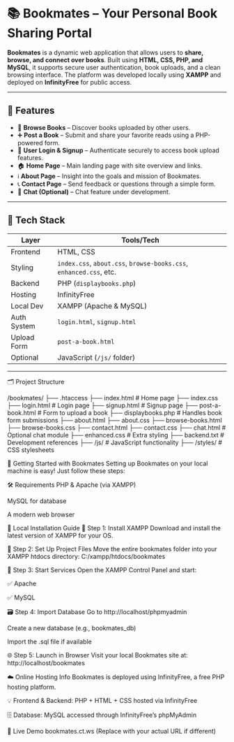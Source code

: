 # 📚 Bookmates – Your Personal Book Sharing Portal

**Bookmates** is a dynamic web application that allows users to **share, browse, and connect over books**. Built using **HTML, CSS, PHP, and MySQL**, it supports secure user authentication, book uploads, and a clean browsing interface. The platform was developed locally using **XAMPP** and deployed on **InfinityFree** for public access.

---

## 🚀 Features

- 📖 **Browse Books** – Discover books uploaded by other users.
- ➕ **Post a Book** – Submit and share your favorite reads using a PHP-powered form.
- 🔐 **User Login & Signup** – Authenticate securely to access book upload features.
- 🏠 **Home Page** – Main landing page with site overview and links.
- ℹ️ **About Page** – Insight into the goals and mission of Bookmates.
- 📞 **Contact Page** – Send feedback or questions through a simple form.
- 💬 **Chat (Optional)** – Chat feature under development.

---

## 🧰 Tech Stack

| Layer       | Tools/Tech                     |
|-------------|--------------------------------|
| Frontend    | HTML, CSS                      |
| Styling     | `index.css`, `about.css`, `browse-books.css`, `enhanced.css`, etc. |
| Backend     | PHP (`displaybooks.php`)       |
| Hosting     | InfinityFree                   |
| Local Dev   | XAMPP (Apache & MySQL)         |
| Auth System | `login.html`, `signup.html`    |
| Upload Form | `post-a-book.html`             |
| Optional    | JavaScript (`/js/` folder)     |

---
🗂️ Project Structure

/bookmates/
├── .htaccess
├── index.html               # Home page
├── index.css
├── login.html               # Login page
├── signup.html              # Signup page
├── post-a-book.html         # Form to upload a book
├── displaybooks.php         # Handles book form submissions
├── about.html
├── about.css
├── browse-books.html
├── browse-books.css
├── contact.html
├── contact.css
├── chat.html                # Optional chat module
├── enhanced.css             # Extra styling
├── backend.txt              # Development references
├── /js/                     # JavaScript functionality
├── /styles/                 # CSS stylesheets




🧰 Getting Started with Bookmates
Setting up Bookmates on your local machine is easy! Just follow these steps:

🛠️ Requirements
PHP & Apache (via XAMPP)

MySQL for database

A modern web browser

📍 Local Installation Guide
🔧 Step 1: Install XAMPP
Download and install the latest version of XAMPP for your OS.

📁 Step 2: Set Up Project Files
Move the entire bookmates folder into your XAMPP htdocs directory:
C:/xampp/htdocs/bookmates

🚀 Step 3: Start Services
Open the XAMPP Control Panel and start:

✅ Apache

✅ MySQL

🗃️ Step 4: Import Database
Go to http://localhost/phpmyadmin

Create a new database (e.g., bookmates_db)

Import the .sql file if available

🌐 Step 5: Launch in Browser
Visit your local Bookmates site at:
http://localhost/bookmates

☁️ Online Hosting Info
Bookmates is deployed using InfinityFree, a free PHP hosting platform.

💡 Frontend & Backend: PHP + HTML + CSS hosted via InfinityFree

🗄️ Database: MySQL accessed through InfinityFree’s phpMyAdmin

🔗 Live Demo
bookmates.ct.ws (Replace with your actual URL if different)

